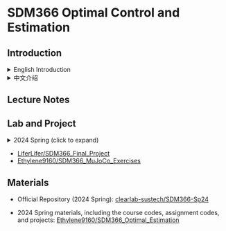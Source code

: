 # SDM366 Optimal Control and Estimation

## Introduction

<details> <summary>English Introduction</summary>

This course will introduce the students to the fundamental concepts and methods in modern control, especially optimal control and estimation theory. Topics include state-space modelling of dynamical systems, least square estimation and system identification, state-feedback and output-feedback controller design, optimal control, dynamic programming, Model predictive control, linear quadratic regulators, and Kalman filter.
The course will also connect these control and estimation methods to applications in robotics, mechanical, electrical, and aerospace systems.
</details>

<details> <summary>中文介绍</summary>

本课程将向学生介绍现代控制的基本概念和方法，特别是最优控制和估计理论。主题包括动态系统的状态空间建模、最小二乘估计和系统辨识、状态反馈和输出反馈控制器设计、最优控制、动态规划、模型预测控制、线性二次调节器和卡尔曼滤波器。
本课程还将把这些控制和估计方法与机器人、机械、电气和航空航天系统的应用联系起来。
</details>

## Lecture Notes

## Lab and Project

<details> <summary>2024 Spring (click to expand)</summary>
2024春季学期的实验课，主要包含了RNN，Regressor，Path Planning，Dynamic Programming，LQR以及EKF卡尔曼滤波器。

Project主要有三个，分别是：

* project 1：**预测天气、使用最小二乘进行位置估计、机械手状态估计**

* project 2：**LQR控制倒立摆**

* Project 3：**二足机器人的状态估计、强化学习控制倒立摆、使用LQR控制一阶倒立摆**
</details>

- [LiferLifer/SDM366_Final_Project](https://github.com/LiferLifer/SDM366_Final_Project)
- [Ethylene9160/SDM366_MuJoCo_Exercises](https://github.com/Ethylene9160/SDM366_MuJoCo_Exercises)

## Materials

- Official Repository (2024 Spring):
    [clearlab-sustech/SDM366-Sp24](https://github.com/clearlab-sustech/SDM366-Sp24)

- 2024 Spring materials, including the course codes, assignment codes, and projects: 
    [Ethylene9160/SDM366_Optimal_Estimation](https://github.com/Ethylene9160/SDM366_Optimal_Estimation/)
